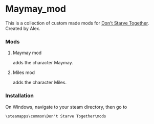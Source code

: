 # Maymay_mod

This is a collection of custom made mods for [Don't Starve Together](https://store.steampowered.com/app/322330/Dont_Starve_Together/).
Created by Alex.

### Mods

1. Maymay mod

   adds the character Maymay.
   
2. Miles mod

   adds the character Miles.

### Installation

On Windows, navigate to your steam directory, then go to

`\steamapps\common\Don't Starve Together\mods`

